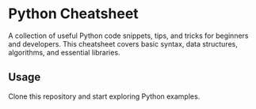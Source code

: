 # Python Cheatsheet

A collection of useful Python code snippets, tips, and tricks for beginners and developers. This cheatsheet covers basic syntax, data structures, algorithms, and essential libraries.

## Usage
Clone this repository and start exploring Python examples.
